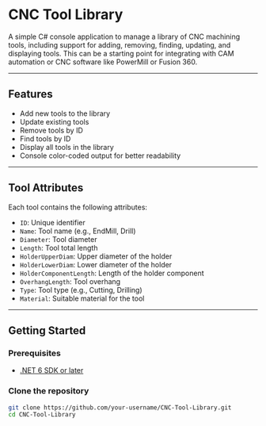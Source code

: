 #  CNC Tool Library

A simple C# console application to manage a library of CNC machining tools, including support for adding, removing, finding, updating, and displaying tools. This can be a starting point for integrating with CAM automation or CNC software like PowerMill or Fusion 360.

---

##  Features

- Add new tools to the library
- Update existing tools
- Remove tools by ID
- Find tools by ID
- Display all tools in the library
- Console color-coded output for better readability

---

##  Tool Attributes

Each tool contains the following attributes:

- `ID`: Unique identifier
- `Name`: Tool name (e.g., EndMill, Drill)
- `Diameter`: Tool diameter
- `Length`: Tool total length
- `HolderUpperDiam`: Upper diameter of the holder
- `HolderLowerDiam`: Lower diameter of the holder
- `HolderComponentLength`: Length of the holder component
- `OverhangLength`: Tool overhang
- `Type`: Tool type (e.g., Cutting, Drilling)
- `Material`: Suitable material for the tool

---

##  Getting Started

### Prerequisites

- [.NET 6 SDK or later](https://dotnet.microsoft.com/en-us/download)

### Clone the repository

```bash
git clone https://github.com/your-username/CNC-Tool-Library.git
cd CNC-Tool-Library

